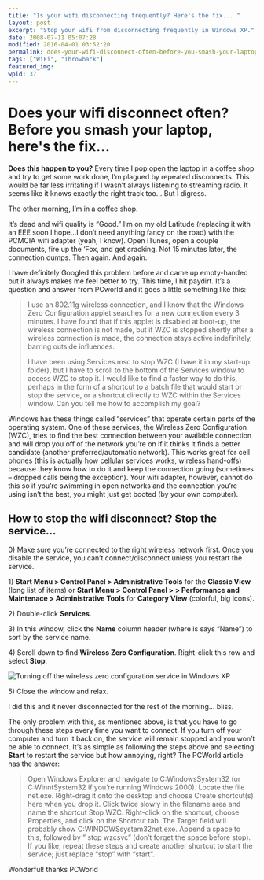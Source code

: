 ```yaml
---
title: "Is your wifi disconnecting frequently? Here's the fix... "
layout: post
excerpt: "Stop your wifi from disconnecting frequently in Windows XP."
date: 2008-07-11 05:07:28
modified: 2016-04-01 03:52:20
permalink: does-your-wifi-disconnect-often-before-you-smash-your-laptop-heres-the-fix/index.html
tags: ["WiFi", "Throwback"]
featured_img:
wpid: 37
---
```


# Does your wifi disconnect often? Before you smash your laptop, here's the fix...

**Does this happen to you?** Every time I pop open the laptop in a coffee shop and try to get some work done, I’m plagued by repeated disconnects. This would be far less irritating if I wasn’t always listening to streaming radio. It seems like it knows exactly the right track too… But I digress.

The other morning, I’m in a coffee shop.

It’s dead and wifi quality is “Good.” I’m on my old Latitude (replacing it with an EEE soon I hope…I don’t need anything fancy on the road) with the PCMCIA wifi adapter (yeah, I know). Open iTunes, open a couple documents, fire up the ‘Fox, and get cracking. Not 15 minutes later, the connection dumps. Then again. And again.

I have definitely Googled this problem before and came up empty-handed but it always makes me feel better to try. This time, I hit paydirt. It’s a question and answer from PCworld and it goes a little something like this:

> I use an 802.11g wireless connection, and I know that the Windows Zero Configuration applet searches for a new connection every 3 minutes. I have found that if this applet is disabled at boot-up, the wireless connection is not made, but if WZC is stopped shortly after a wireless connection is made, the connection stays active indefinitely, barring outside influences.
>
> I have been using Services.msc to stop WZC (I have it in my start-up folder), but I have to scroll to the bottom of the Services window to access WZC to stop it. I would like to find a faster way to do this, perhaps in the form of a shortcut to a batch file that would start or stop the service, or a shortcut directly to WZC within the Services window. Can you tell me how to accomplish my goal?

Windows has these things called “services” that operate certain parts of the operating system. One of these services, the Wireless Zero Configuration (WZC), tries to find the best connection between your available connection and will drop you off of the network you’re on if it thinks it finds a better candidate (another preferred/automatic network). This works great for cell phones (this is actually how cellular services works, wireless hand-offs) because they know how to do it and keep the connection going (sometimes – dropped calls being the exception). Your wifi adapter, however, cannot do this so if you’re swimming in open networks and the connection you’re using isn’t the best, you might just get booted (by your own computer).

How to stop the wifi disconnect? Stop the service…
--------------------------------------------------

0\) Make sure you’re connected to the right wireless network first. Once you disable the service, you can’t connect/disconnect unless you restart the service.

1\) **Start Menu &gt; Control Panel &gt; Administrative Tools**  for the **Classic View** (long list of items) or **Start Menu &gt; Control Panel &gt; &gt; Performance and Maintenace &gt; Administrative Tools** for **Category View** (colorful, big icons).

2\) Double-click **Services**.

3\) In this window, click the **Name** column header (where is says “Name”) to sort by the service name.

4\) Scroll down to find **Wireless Zero Configuration**. Right-click this row and select **Stop**.

![Turning off the wireless zero configuration service in Windows XP](/_images/2008/07/wzc_screen.jpg)

5\) Close the window and relax.

I did this and it never disconnected for the rest of the morning… bliss.

The only problem with this, as mentioned above, is that you have to go through these steps every time you want to connect. If you turn off your computer and turn it back on, the service will remain stopped and you won’t be able to connect. It’s as simple as following the steps above and selecting **Start** to restart the service but how annoying, right? The PCWorld article has the answer:

> Open Windows Explorer and navigate to C:WindowsSystem32 (or C:WinntSystem32 if you’re running Windows 2000). Locate the file net.exe. Right-drag it onto the desktop and choose Create shortcut(s) here when you drop it. Click twice slowly in the filename area and name the shortcut Stop WZC. Right-click on the shortcut, choose Properties, and click on the Shortcut tab. The Target field will probably show C:WINDOWSsystem32net.exe. Append a space to this, followed by ” stop wzcsvc” (don’t forget the space before stop). If you like, repeat these steps and create another shortcut to start the service; just replace “stop” with “start”.

Wonderful! thanks PCWorld
